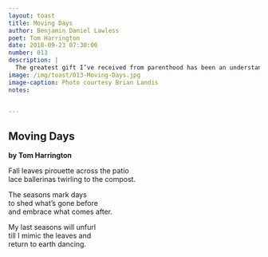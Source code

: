 ```yaml
---
layout: toast
title: Moving Days
author: Benjamin Daniel Lawless
poet: Tom Harrington
date: 2018-09-23 07:30:00
number: 013
description: |
  The greatest gift I’ve received from parenthood has been an understanding that everything is seasonal: the sorrows and the joys are replaced as time moves on. This week’s poem by Tom Harrington beautifully echoes that sentiment.
image: /img/toast/013-Moving-Days.jpg
image-caption: Photo courtesy Brian Landis
notes:


---
```


## Moving Days
**by Tom Harrington**

Fall leaves pirouette across the patio  
lace ballerinas twirling to the compost.  

The seasons mark days  
to shed what’s gone before  
and embrace what comes after.  

My last seasons will unfurl  
till I mimic the leaves and  
return to earth dancing.  
